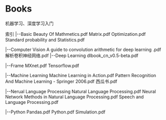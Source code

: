 # Books
机器学习、深度学习入门

索引
|--Basic
   Beauty Of Mathmetics.pdf
   Matrix.pdf
   Optimization.pdf
   Standard probability and Statistics.pdf

|--Computer Vision
   A guide to convolution arithmetic for deep learning .pdf
   解析卷积神经网络.pdf
|--Deep Learning
   dlbook_cn_v0.5-beta.pdf

|--Frame
   MXnet.pdf
   Tensorflow.pdf

|--Machine Learning
   Machine Learning in Action.pdf
   Pattern Recognition And Machine Learning - Springer  2006.pdf
   西瓜书.pdf

|--Nerual Language Processing
   Natural Language Processing.pdf
   Neural Network Methods in Natural Language Processing.pdf
   Speech and Language Processing.pdf

|--Python
   Pandas.pdf
   Python.pdf
   Simulation.pdf
